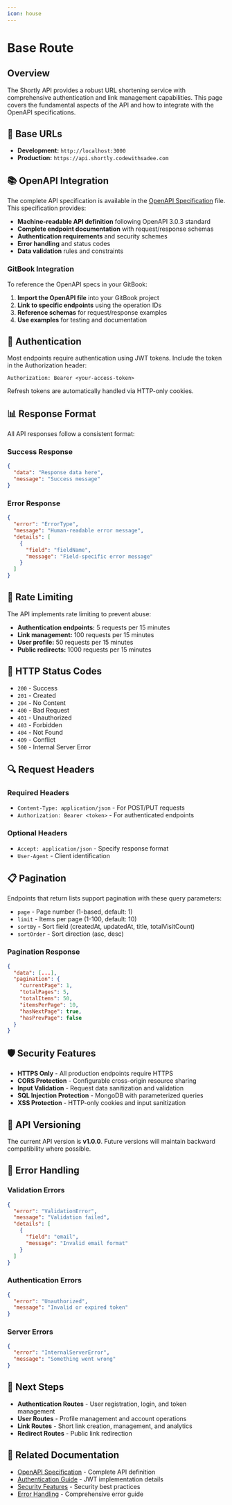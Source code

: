 ```yaml
---
icon: house
---
```


# Base Route

## Overview

The Shortly API provides a robust URL shortening service with comprehensive authentication and link management capabilities. This page covers the fundamental aspects of the API and how to integrate with the OpenAPI specifications.

## 🔗 Base URLs

* **Development:** `http://localhost:3000`
* **Production:** `https://api.shortly.codewithsadee.com`

## 📚 OpenAPI Integration

The complete API specification is available in the [OpenAPI Specification](../../api-specs/openapi.yaml) file. This specification provides:

* **Machine-readable API definition** following OpenAPI 3.0.3 standard
* **Complete endpoint documentation** with request/response schemas
* **Authentication requirements** and security schemes
* **Error handling** and status codes
* **Data validation** rules and constraints

### GitBook Integration

To reference the OpenAPI specs in your GitBook:

1. **Import the OpenAPI file** into your GitBook project
2. **Link to specific endpoints** using the operation IDs
3. **Reference schemas** for request/response examples
4. **Use examples** for testing and documentation

## 🔐 Authentication

Most endpoints require authentication using JWT tokens. Include the token in the Authorization header:

```http
Authorization: Bearer <your-access-token>
```

Refresh tokens are automatically handled via HTTP-only cookies.

## 📊 Response Format

All API responses follow a consistent format:

### Success Response

```json
{
  "data": "Response data here",
  "message": "Success message"
}
```

### Error Response

```json
{
  "error": "ErrorType",
  "message": "Human-readable error message",
  "details": [
    {
      "field": "fieldName",
      "message": "Field-specific error message"
    }
  ]
}
```

## 🚦 Rate Limiting

The API implements rate limiting to prevent abuse:

* **Authentication endpoints:** 5 requests per 15 minutes
* **Link management:** 100 requests per 15 minutes
* **User profile:** 50 requests per 15 minutes
* **Public redirects:** 1000 requests per 15 minutes

## 📝 HTTP Status Codes

* `200` - Success
* `201` - Created
* `204` - No Content
* `400` - Bad Request
* `401` - Unauthorized
* `403` - Forbidden
* `404` - Not Found
* `409` - Conflict
* `500` - Internal Server Error

## 🔍 Request Headers

### Required Headers

* `Content-Type: application/json` - For POST/PUT requests
* `Authorization: Bearer <token>` - For authenticated endpoints

### Optional Headers

* `Accept: application/json` - Specify response format
* `User-Agent` - Client identification

## 📋 Pagination

Endpoints that return lists support pagination with these query parameters:

* `page` - Page number (1-based, default: 1)
* `limit` - Items per page (1-100, default: 10)
* `sortBy` - Sort field (createdAt, updatedAt, title, totalVisitCount)
* `sortOrder` - Sort direction (asc, desc)

### Pagination Response

```json
{
  "data": [...],
  "pagination": {
    "currentPage": 1,
    "totalPages": 5,
    "totalItems": 50,
    "itemsPerPage": 10,
    "hasNextPage": true,
    "hasPrevPage": false
  }
}
```

## 🛡️ Security Features

* **HTTPS Only** - All production endpoints require HTTPS
* **CORS Protection** - Configurable cross-origin resource sharing
* **Input Validation** - Request data sanitization and validation
* **SQL Injection Protection** - MongoDB with parameterized queries
* **XSS Protection** - HTTP-only cookies and input sanitization

## 📱 API Versioning

The current API version is **v1.0.0**. Future versions will maintain backward compatibility where possible.

## 🔧 Error Handling

### Validation Errors

```json
{
  "error": "ValidationError",
  "message": "Validation failed",
  "details": [
    {
      "field": "email",
      "message": "Invalid email format"
    }
  ]
}
```

### Authentication Errors

```json
{
  "error": "Unauthorized",
  "message": "Invalid or expired token"
}
```

### Server Errors

```json
{
  "error": "InternalServerError",
  "message": "Something went wrong"
}
```

## 📖 Next Steps

* **Authentication Routes** - User registration, login, and token management
* **User Routes** - Profile management and account operations
* **Link Routes** - Short link creation, management, and analytics
* **Redirect Routes** - Public link redirection

## 🔗 Related Documentation

* [OpenAPI Specification](../../api-specs/openapi.yaml) - Complete API definition
* [Authentication Guide](../reference/authentication.md) - JWT implementation details
* [Security Features](../reference/security.md) - Security best practices
* [Error Handling](../reference/errors.md) - Comprehensive error guide
